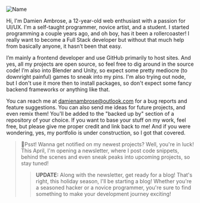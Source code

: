![Name](https://user-images.githubusercontent.com/89913900/194768954-3bfd4e2f-f638-46ef-9a31-06b6a6a15cef.png)


<p>Hi, I'm Damien Ambrose, a 12-year-old web enthusiast with a passion for UI/UX. I'm a self-taught programmer, novice artist, and a student. I started programming a couple years ago, and oh boy, has it been a rollercoaster! I really want to become a Full Stack developer but without that much help from basically anyone, it hasn’t been that easy. 

 I’m mainly a frontend developer and use GitHub primarily to host sites. And yes, all my projects are open source, so feel free to dig around in the source code! I’m also into Blender and Unity, so expect some pretty mediocre (to downright painful) games to sneak into my pins. I'm also trying out node, but I don't use it more then to install packages, so don't expect some fancy backend frameworks or anything like that.


 You can reach me at <a href="#">damienambrose@outlook.com</a> for a bug reports and feature suggestions. You can also send me ideas for future projects, and even remix them! You'll be added to the "backed up by" section of a repository of your choice. If you want to base your stuff on my work, feel free, but please give me proper credit and link back to me! And if you were wondering, yes, my portfolio is under construction, so I got that covered.
<p>


 <blockquote> 

🚨Psst! Wanna get notified on my newest projects? Well, you're in luck! This April, I'm opening a newsletter, where I post code snippets, behind the scenes and even sneak peaks into upcoming projects, so stay tuned!

<blockquote>
       
  <b>UPDATE:</b> Along with the newsletter, get ready for a blog! That's right, this holiday season, I'll be starting a blog! Whether you're a seasoned hacker or a novice programmer, you're sure to find something to make your development journey exciting!
 </blockquote>
 </blockquote>
